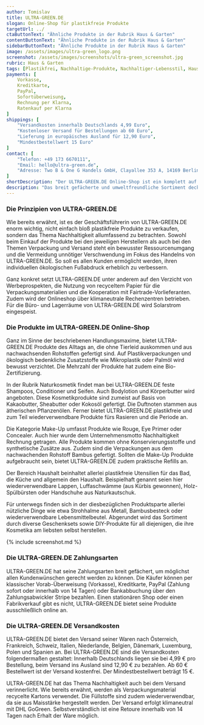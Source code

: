 ```yaml
---
author: Tomislav
title: ULTRA-GREEN.DE
slogan: Online-Shop für plastikfreie Produkte
targetUrl: ../
ctaButtonText: "Ähnliche Produkte in der Rubrik Haus & Garten"
contentButtonText: "Ähnliche Produkte in der Rubrik Haus & Garten"
sidebarButtonText: "Ähnliche Produkte in der Rubrik Haus & Garten"
image: /assets/images/ultra-green_logo.png
screenshot: /assets/images/screenshots/ultra-green_screenshot.jpg
rubric: Haus & Garten
tags: [Plastikfrei, Nachhaltige-Produkte, Nachhaltiger-Lebensstil, Haushalt, Naturkosmetik]
payments: [
    Vorkasse,
    Kreditkarte,
    PayPal,
    Sofortüberweisung,
    Rechnung per Klarna,
    Ratenkauf per Klarna
]
shippings: [
    "Versandkosten innerhalb Deutschlands 4,99 Euro",
    "Kostenloser Versand für Bestellungen ab 60 Euro",
    "Lieferung in europäisches Ausland für 12,90 Euro",
    "Mindestbestellwert 15 Euro"
]
contact: [
    "Telefon: +49 173 6670111",
    "Email: hello@ultra-green.de",
    "Adresse: Two B & One G Handels GmbH, Clayallee 353 A, 14169 Berlin"
]
shortDescription: "Der ULTRA-GREEN.DE Online-Shop ist ein komplett auf Plastikfreiheit und Klimaneutralität ausgerichteter Online-Versandhandel. Die Philosophie der Gründerin Alina Berdecio ist es, die komplette Wertschöpfungskette ihres Webshops so nachhaltig wie möglich zu gestalten."
description: "Das breit gefächerte und umweltfreundliche Sortiment deckt alle wichtigen Produkte des Alltages bzw. des täglichen Bedarfs ab. Unter anderem werden vegane Kosmetika, Haushaltsbedarf für Küche und Bad sowie nachhaltige Utensilien für unterwegs angeboten."
---
```


### Die Prinzipien von ULTRA-GREEN.DE

Wie bereits erwähnt, ist es der Geschäftsführerin von ULTRA-GREEN.DE enorm wichtig, nicht einfach bloß plastikfreie Produkte zu verkaufen, sondern das Thema Nachhaltigkeit allumfassend zu betrachten. Sowohl beim Einkauf der Produkte bei den jeweiligen Herstellern als auch bei den Themen Verpackung und Versand steht ein bewusster Ressourcenumgang und die Vermeidung unnötiger Verschwendung im Fokus des Handelns von ULTRA-GREEN.DE. So soll es allen Kunden ermöglicht werden, ihren individuellen ökologischen Fußabdruck erheblich zu verbessern.

Ganz konkret setzt ULTRA-GREEN.DE unter anderem auf den Verzicht von Werbeprospekten, die Nutzung von recyceltem Papier für die Verpackungsmaterialien und die Kooperation mit Fairtrade-Vorlieferanten. Zudem wird der Onlineshop über klimaneutrale Rechenzentren betrieben. Für die Büro- und Lagerräume von ULTRA-GREEN.DE wird Solarstrom eingespeist.

### Die Produkte im ULTRA-GREEN.DE Online-Shop

Ganz im Sinne der beschriebenen Handlungsmaxime, bietet ULTRA-GREEN.DE Produkte des Alltags an, die ohne Tierleid auskommen und aus nachwachsenden Rohstoffen gefertigt sind. Auf Plastikverpackungen und ökologisch bedenkliche Zusatzstoffe wie Mikroplastik oder Palmöl wird bewusst verzichtet. Die Mehrzahl der Produkte hat zudem eine Bio-Zertifizierung.

In der Rubrik Naturkosmetik findet man bei ULTRA-GREEN.DE feste Shampoos, Conditioner und Seifen. Auch Bodylotion und Körperbutter wird angeboten. Diese Kosmetikprodukte sind zumeist auf Basis von Kakaobutter, Sheabutter oder Kokosöl gefertigt. Die Duftnoten stammen aus ätherischen Pflanzenölen. Ferner bietet ULTRA-GREEN.DE plastikfreie und zum Teil wiederverwendbare Produkte fürs Rasieren und die Periode an.

Die Kategorie Make-Up umfasst Produkte wie Rouge, Eye Primer oder Concealer. Auch hier wurde dem Unternehmensmotto Nachhaltigkeit Rechnung getragen. Alle Produkte kommen ohne Konservierungsstoffe und synthetische Zusätze aus. Zudem sind die Verpackungen aus dem nachwachenden Rohstoff Bambus gefertigt. Sollten die Make-Up Produkte aufgebraucht sein, bietet ULTRA-GREEN.DE zudem praktische Refills an.

Der Bereich Haushalt beinhaltet allerlei plastikfreie Utensilien für das Bad, die Küche und allgemein den Haushalt. Beispielhaft genannt seien hier wiederverwendbare Lappen, Luffaschwämme (aus Kürbis gewonnen), Holz-Spülbürsten oder Handschuhe aus Naturkautschuk.

Für unterwegs finden sich in der diesbezüglichen Produktsparte allerlei nützliche Dinge wie etwa Strohhalme aus Metall, Bambusbesteck oder wiederverwendbare Lebensmittelbeutel. Abgerundet wird das Sortiment durch diverse Geschenksets sowie DIY-Produkte für all diejenigen, die ihre Kosmetika am liebsten selbst herstellen.

{% include screenshot.md %}

### Die ULTRA-GREEN.DE Zahlungsarten

ULTRA-GREEN.DE hat seine Zahlungsarten breit gefächert, um möglichst allen Kundenwünschen gerecht werden zu können. Die Käufer können per klassischer Vorab-Überweisung (Vorkasse), Kreditkarte, PayPal (Zahlung sofort oder innerhalb von 14 Tagen) oder Bankabbuchung über den Zahlungsabwickler Stripe bezahlen. Einen stationären Shop oder einen Fabrikverkauf gibt es nicht, ULTRA-GREEN.DE bietet seine Produkte ausschließlich online an.

### Die ULTRA-GREEN.DE Versandkosten

ULTRA-GREEN.DE bietet den Versand seiner Waren nach Österreich, Frankreich, Schweiz, Italien, Niederlande, Belgien, Dänemark, Luxemburg, Polen und Spanien an. Bei ULTRA-GREEN.DE sind die Versandkosten folgendermaßen gestaltet: Innerhalb Deutschlands liegen sie bei 4,99 € pro Bestellung, beim Versand ins Ausland sind 12,90 € zu bezahlen. Ab 60 € Bestellwert ist der Versand kostenfrei. Der Mindestbestellwert beträgt 15 €.

ULTRA-GREEN.DE hat das Thema Nachhaltigkeit auch bei dem Versand verinnerlicht. Wie bereits erwähnt, werden als Verpackungsmaterial recycelte Kartons verwendet. Die Füllstoffe sind zudem wiederverwendbar, da sie aus Maisstärke hergestellt werden. Der Versand erfolgt klimaneutral mit DHL GoGreen. Selbstverständlich ist eine Retoure innerhalb von 14 Tagen nach Erhalt der Ware möglich.